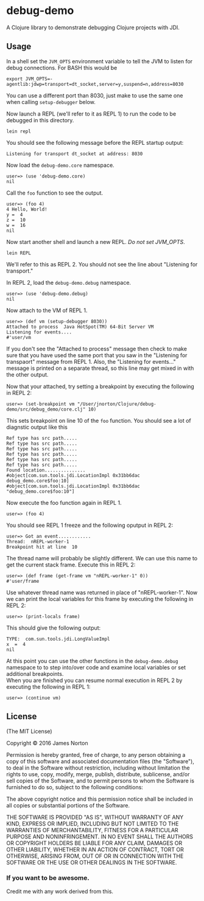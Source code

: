 # debug-demo

A Clojure library to demonstrate debugging Clojure projects with JDI.

## Usage

In a shell set the `JVM_OPTS` environment variable to tell the JVM to listen for debug
connections. For BASH this would be

    export JVM_OPTS=-agentlib:jdwp=transport=dt_socket,server=y,suspend=n,address=8030
  
You can use a different port than 8030, just make to use the same one when calling
`setup-debugger` below.

Now launch a REPL (we'll refer to it as REPL 1) to run the code to be debugged in this directory.

    lein repl
  
 You should see the following message before the REPL startup output:
 
    Listening for transport dt_socket at address: 8030

Now load the `debug-demo.core` namespace.

    user=> (use 'debug-demo.core)
    nil
  
Call the `foo` function to see the output.

    user=> (foo 4)
    4 Hello, World!
    y =  4
    z =  10
    w =  16
    nil
  
Now start another shell and launch a new REPL. _Do not set JVM_OPTS_.

    lein REPL
  
We'll refer to this as REPL 2. You should not see the line about "Listening for transport."

In REPL 2, load the `debug-demo.debug` namespace.

    user=> (use 'debug-demo.debug)
    nil

Now attach to the VM of REPL 1.

    user=> (def vm (setup-debugger 8030))
    Attached to process  Java HotSpot(TM) 64-Bit Server VM
    Listening for events....
    #'user/vm
  
If you don't see the "Attached to process" message then check to make sure that you 
have used the same port that you saw in the "Listening for transpaort" message from
REPL 1. Also, the "Listening for events..." message is printed on a separate thread, so
this line may get mixed in with the other output.

Now that your attached, try setting a breakpoint by executing the following in REPL 2:

    user=> (set-breakpoint vm "/User/jnorton/Clojure/debug-demo/src/debug_demo/core.clj" 10)
  
This sets breakpoint on line 10 of the `foo` function. You should see a lot of diagnstic 
output like this

    Ref type has src path.....
    Ref type has src path.....
    Ref type has src path.....
    Ref type has src path.....
    Ref type has src path.....
    Ref type has src path.....
    Found location...............
    #object[com.sun.tools.jdi.LocationImpl 0x31bb6dac debug_demo.core$foo:10]
    #object[com.sun.tools.jdi.LocationImpl 0x31bb6dac "debug_demo.core$foo:10"]
  
Now execute the foo function again in REPL 1.

    user=> (foo 4)

You should see REPL 1 freeze and the following oputput in REPL 2:

    user=> Got an event............
    Thread:  nREPL-worker-1
    Breakpoint hit at line  10
  
  
The thread name will probably be slightly different. We can use this name to get the 
current stack frame. Execute this in REPL 2:

    user=> (def frame (get-frame vm "nREPL-worker-1" 0))
    #'user/frame
  
Use whatever thread name was returned in place of "nREPL-worker-1". Now we can print the
local variables for this frame by executing the following in REPL 2:

    user=> (print-locals frame)
  
This should give the following output:

    TYPE:  com.sun.tools.jdi.LongValueImpl
    x  =  4
    nil

At this point you can use the other functions in the `debug-demo.debug` namespace to
to step into/over code and examine local variables or set additional breakpoints.  
When you are finished you can resume normal execution in REPL 2 by executing the following 
in REPL 1:

    user=> (continue vm)

## License

(The MIT License)

Copyright © 2016 James Norton

Permission is hereby granted, free of charge, to any person obtaining a copy of this software and associated documentation files (the "Software"), to deal in the Software without restriction, including without limitation the rights to use, copy, modify, merge, publish, distribute, sublicense, and/or sell copies of the Software, and to permit persons to whom the Software is furnished to do so, subject to the following conditions:

The above copyright notice and this permission notice shall be included in all copies or substantial portions of the Software.

THE SOFTWARE IS PROVIDED "AS IS", WITHOUT WARRANTY OF ANY KIND, EXPRESS OR IMPLIED, INCLUDING BUT NOT LIMITED TO THE WARRANTIES OF MERCHANTABILITY, FITNESS FOR A PARTICULAR PURPOSE AND NONINFRINGEMENT. IN NO EVENT SHALL THE AUTHORS OR COPYRIGHT HOLDERS BE LIABLE FOR ANY CLAIM, DAMAGES OR OTHER LIABILITY, WHETHER IN AN ACTION OF CONTRACT, TORT OR OTHERWISE, ARISING FROM, OUT OF OR IN CONNECTION WITH THE SOFTWARE OR THE USE OR OTHER DEALINGS IN THE SOFTWARE.

### If you want to be awesome.

Credit me with any work derived from this.
